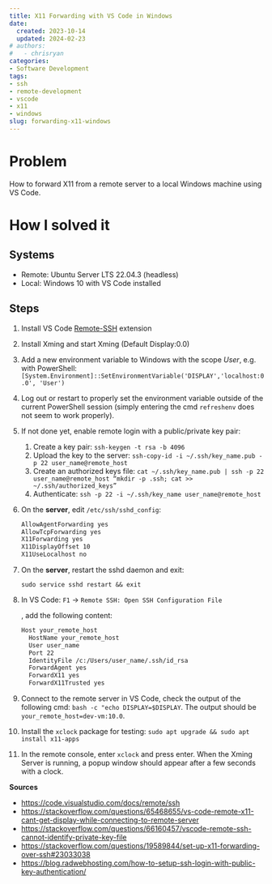 ```yaml
---
title: X11 Forwarding with VS Code in Windows
date:
  created: 2023-10-14
  updated: 2024-02-23
# authors:
#   - chrisryan
categories:
- Software Development
tags:
- ssh
- remote-development
- vscode
- x11
- windows
slug: forwarding-x11-windows
---
```


# Problem
How to forward X11 from a remote server to a local Windows machine using VS Code.

# How I solved it

## Systems

- Remote: Ubuntu Server LTS 22.04.3 (headless)
- Local: Windows 10 with VS Code installed

## Steps

1.  Install VS Code [Remote-SSH](https://marketplace.visualstudio.com/items?itemName=ms-vscode-remote.remote-ssh) extension
    
2.  Install Xming and start Xming (Default Display:0.0)
    
3.  Add a new environment variable to Windows with the scope *User*, e.g. with PowerShell: `[System.Environment]::SetEnvironmentVariable('DISPLAY','localhost:0.0', 'User')`
    
4.  Log out or restart to properly set the environment variable outside of the current PowerShell session (simply entering the cmd `refreshenv` does not seem to work properly).
    
5.  If not done yet, enable remote login with a public/private key pair:
    
    1.  Create a key pair: `ssh-keygen -t rsa -b 4096`
    2.  Upload the key to the server: `ssh-copy-id -i ~/.ssh/key_name.pub -p 22 user_name@remote_host`
    3.  Create an authorized keys file: `cat ~/.ssh/key_name.pub | ssh -p 22 user_name@remote_host “mkdir -p .ssh; cat >> ~/.ssh/authorized_keys”`
    4.  Authenticate: `ssh -p 22 -i ~/.ssh/key_name user_name@remote_host`
6.  On the **server**, edit `/etc/ssh/sshd_config`:
    
    ```bash
    AllowAgentForwarding yes
    AllowTcpForwarding yes
    X11Forwarding yes
    X11DisplayOffset 10
    X11UseLocalhost no
    ```
    
7.  On the **server**, restart the sshd daemon and exit:
    
    ```
    sudo service sshd restart && exit
    ```
    
8.  In VS Code: `F1` -> `Remote SSH: Open SSH Configuration File`
    
    , add the following content:
    
    ```bash
    Host your_remote_host
      HostName your_remote_host
      User user_name
      Port 22
      IdentityFile /c:/Users/user_name/.ssh/id_rsa
      ForwardAgent yes
      ForwardX11 yes
      ForwardX11Trusted yes
    ```
    
9.  Connect to the remote server in VS Code, check the output of the following cmd: `bash -c "echo DISPLAY=$DISPLAY`. The output should be `your_remote_host=dev-vm:10.0`.
    
10. Install the `xclock` package for testing: `sudo apt upgrade && sudo apt install x11-apps`
    
11. In the remote console, enter `xclock` and press enter. When the Xming Server is running, a popup window should appear after a few seconds with a clock.


**Sources**

- <https://code.visualstudio.com/docs/remote/ssh>
- <https://stackoverflow.com/questions/65468655/vs-code-remote-x11-cant-get-display-while-connecting-to-remote-server>
- <https://stackoverflow.com/questions/66160457/vscode-remote-ssh-cannot-identify-private-key-file>
- <https://stackoverflow.com/questions/19589844/set-up-x11-forwarding-over-ssh#23033038>
- <https://blog.radwebhosting.com/how-to-setup-ssh-login-with-public-key-authentication/>
